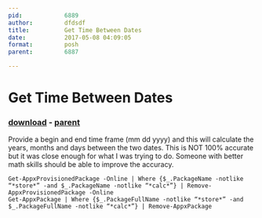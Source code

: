 ```yaml
---
pid:            6889
author:         dfdsdf
title:          Get Time Between Dates
date:           2017-05-08 04:09:05
format:         posh
parent:         6887

---
```


# Get Time Between Dates

### [download](Scripts\6889.ps1) - [parent](Scripts\6887.md)

Provide a begin and end time frame (mm dd yyyy) and this will calculate the years, months and days between the two dates.  This is NOT 100% accurate but it was close enough for what I was trying to do.  Someone with better math skills should be able to improve the accuracy.

```posh
Get-AppxProvisionedPackage -Online | Where {$_.PackageName -notlike “*store*” -and $_.PackageName -notlike “*calc*”} | Remove-AppxProvisionedPackage -Online
Get-AppxPackage | Where {$_.PackageFullName -notlike “*store*” -and $_.PackageFullName -notlike “*calc*”} | Remove-AppxPackage
```
